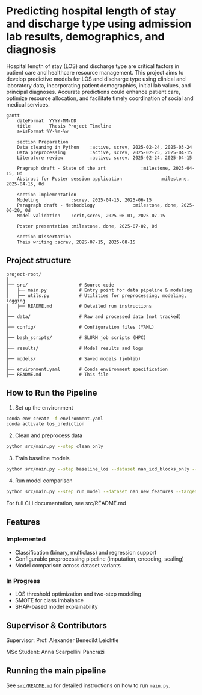 # Predicting hospital length of stay and discharge type using admission lab results, demographics, and diagnosis

Hospital length of stay (LOS) and discharge type are critical factors in patient care and healthcare resource management. This project aims to develop predictive models for LOS and discharge type using clinical and laboratory data, incorporating patient demographics, initial lab values, and principal diagnoses. Accurate predictions could enhance patient care, optimize resource allocation, and facilitate timely coordination of social and medical services.


```mermaid
gantt
    dateFormat  YYYY-MM-DD
    title       Thesis Project Timeline
    axisFormat %Y-%m-%w

    section Preparation
    Data cleaning in Python    :active, screv, 2025-02-24, 2025-03-24
    Data preprocessing         :active, screv, 2025-02-25, 2025-04-15
    Literature review          :active, screv, 2025-02-24, 2025-04-15

    Pragraph draft - State of the art             :milestone, 2025-04-15, 0d
    Abstract for Poster session application              :milestone, 2025-04-15, 0d

    section Implementation
    Modeling            :screv, 2025-04-15, 2025-06-15
    Paragraph draft - Methodology              :milestone, done, 2025-06-20, 0d
    Model validation    :crit,screv, 2025-06-01, 2025-07-15

    Poster presentation :milestone, done, 2025-07-02, 0d

    section Dissertation
    Theis writing :screv, 2025-07-15, 2025-08-15
```

## Project structure
```
project-root/
│
├── src/                   # Source code
│   ├── main.py            # Entry point for data pipeline & modeling
│   ├── utils.py           # Utilities for preprocessing, modeling, logging
│   ├── README.md          # Detailed run instructions
│
├── data/                  # Raw and processed data (not tracked)
│
├── config/                # Configuration files (YAML)
│
├── bash_scripts/          # SLURM job scripts (HPC)
│
├── results/               # Model results and logs
│
├── models/                # Saved models (joblib)
│
├── environment.yaml       # Conda environment specification
├── README.md              # This file
```
## How to Run the Pipeline

1. Set up the environment

```bash
conda env create -f environment.yaml
conda activate los_prediction
```
2. Clean and preprocess data

```bash
python src/main.py --step clean_only
```

3. Train baseline models

```bash
python src/main.py --step baseline_los --dataset nan_icd_blocks_only --target los --mode binary --thresholds 7
```

4. Run model comparison

```bash
python src/main.py --step run_model --dataset nan_new_features --target discharge_type
```

For full CLI documentation, see src/README.md

## Features

### Implemented
- Classification (binary, multiclass) and regression support
- Configurable preprocessing pipeline (imputation, encoding, scaling)
- Model comparison across dataset variants

### In Progress
- LOS threshold optimization and two-step modeling
- SMOTE for class imbalance
- SHAP-based model explainability



## Supervisor & Contributors

Supervisor: Prof. Alexander Benedikt Leichtle

MSc Student: Anna Scarpellini Pancrazi




## Running the main pipeline

See [`src/README.md`](src/README.md) for detailed instructions on how to run `main.py`.